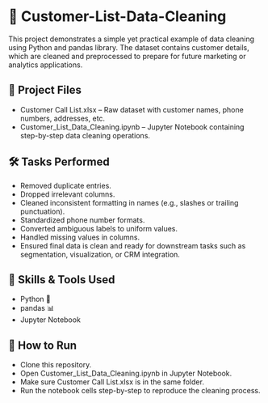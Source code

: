 # 🧹 Customer-List-Data-Cleaning
This project demonstrates a simple yet practical example of data cleaning using Python and pandas library. The dataset contains customer details, which are cleaned and preprocessed to prepare for future marketing or analytics applications.

## 📁 Project Files
* Customer Call List.xlsx – Raw dataset with customer names, phone numbers, addresses, etc.
* Customer_List_Data_Cleaning.ipynb – Jupyter Notebook containing step-by-step data cleaning operations.

## 🛠️ Tasks Performed
* Removed duplicate entries.
* Dropped irrelevant columns.
* Cleaned inconsistent formatting in names (e.g., slashes or trailing punctuation).
* Standardized phone number formats.
* Converted ambiguous labels to uniform values.
* Handled missing values in columns.
* Ensured final data is clean and ready for downstream tasks such as segmentation, visualization, or CRM integration.

## 📌 Skills & Tools Used
* Python 🐍
* pandas 📊
* Jupyter Notebook

## 🚀 How to Run
* Clone this repository.
* Open Customer_List_Data_Cleaning.ipynb in Jupyter Notebook.
* Make sure Customer Call List.xlsx is in the same folder.
* Run the notebook cells step-by-step to reproduce the cleaning process.
